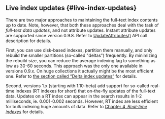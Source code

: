 ## Live index updates {#live-index-updates}

There are two major approaches to maintaining the full-text index contents up to date. Note, however, that both these approaches deal with the task of _full-text data updates_, and not attribute updates. Instant attribute updates are supported since version 0.9.8\. Refer to [UpdateAttributes()](../additional_functionality/updateattributes.md) API call description for details.

First, you can use disk-based indexes, partition them manually, and only rebuild the smaller partitions (so-called &quot;deltas&quot;) frequently. By minimizing the rebuild size, you can reduce the average indexing lag to something as low as 30-60 seconds. This approach was the only one available in versions 0.9.x. On huge collections it actually might be the most efficient one. Refer to [the section called “Delta index updates”](../delta_index_updates.md) for details.

Second, versions 1.x (starting with 1.10-beta) add support for so-called real-time indexes (RT indexes for short) that on-the-fly updates of the full-text data. Updates on a RT index can appear in the search results in 1-2 milliseconds, ie. 0.001-0.002 seconds. However, RT index are less efficient for bulk indexing huge amounts of data. Refer to [Chapter 4, _Real-time indexes_](../4_real-time_indexes/README.md) for details.